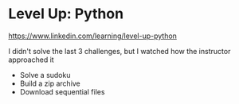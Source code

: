 # Level Up: Python
https://www.linkedin.com/learning/level-up-python

I didn't solve the last 3 challenges, but I watched how the instructor approached
it
- Solve a sudoku
- Build a zip archive
- Download sequential files
